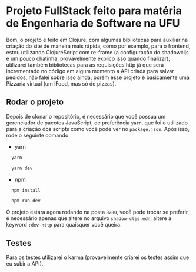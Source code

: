 
# Projeto FullStack feito para matéria de Engenharia de Software na UFU
Bom, o projeto é feito em Clojure, com algumas bibliotecas para auxiliar na criação do site de maneira mais rápida, como por exemplo, para o frontend, estou utilizando ClojureScript com re-frame (a configuração do shadowcljs é um pouco chatinha, provavelmente explico isso quando finalizar), utilizarei também bibliotecas para as requisições http já que será incrementado no código em algum momento a API criada para salvar pedidos, não falei sobre isso ainda, porém esse projeto é basicamente uma Pizzaria virtual (um iFood, mas só de pizzas).


## Rodar o projeto

Depois de clonar o repositório, é necessário que você possua um gerenciador de pacotes JavaScript, de preferência `yarn`, que foi o utilizado para a criação dos scripts como você pode ver no `package.json`. Após isso, rode o seguinte comando 

- yarn
```bash
  yarn

  yarn dev
```
- npm
```bash
  npm install

  npm run dev
```
O projeto estára agora rodando na posta `8280`, você pode trocar se preferir, é necessário apenas que altere no arquivo `shadow-cljs.edn`, altere a keyword `:dev-http` para quaisquer você queira.

## Testes

Para os testes utilizarei o karma (provavelmente criarei os testes assim que eu subir a API).
